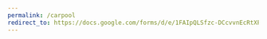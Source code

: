 ```yaml
---
permalink: /carpool
redirect_to: https://docs.google.com/forms/d/e/1FAIpQLSfzc-DCcvvnEcRtXPv0TmOh4JSr3UUGPPF9YjknrPIgYx271w/viewform?usp=sf_link
---
```


